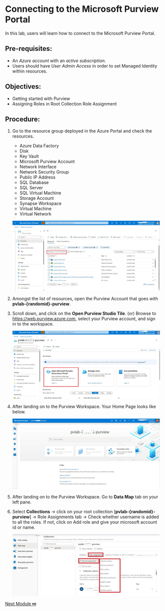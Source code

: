 # Connecting to the Microsoft Purview Portal

In this lab, users will learn how to connect to the Microsoft Purview Portal.

## Pre-requisites:

- An *Azure account* with an *active subscription*.
- Users should have *User Admin Access* in order to set Managed Identity within resources.

## Objectives:

* Getting started with Purview
* Assigning Roles in Root Collection Role Assignment

## Procedure:

1. Go to the resource group deployed in the Azure Portal and check the resources.

	- Azure Data Factory
	- Disk
	- Key Vault
	- Microsoft Purview Account
	- Network Interface
	- Network Security Group
	- Public IP Address
	- SQL Database
	- SQL Server
	- SQL Virtual Machine
	- Storage Account
	- Synapse Workspace
	- Virtual Machine
	- Virtual Network

   

	![resourcesList](./assets/1-1_resources_list.jpg "resources list")
	

2. Amongst the list of resources, open the Purview Account that goes with **pvlab-{randomid}-purview**.

3. Scroll down, and click on the **Open Purview Studio Tile**.
				(or)
   Browse to https://web.purview.azure.com, select your Purview account, and sign in to the workspace.
   
   
   	![openPurview](./assets/1-2_open_purview.jpg "open purview")
	

4. After landing on to the Purview Workspace. Your Home Page looks like below.

   
   	![homepage](./assets/1-3_homepage.jpg "homepage")
	

5. After landing on to the Purview Workspace. Go to **Data Map** tab on your left pane.

6. Select **Collections** -> click on your root collection [**pvlab-{randomid}-purview**] -> Role Assignments tab -> Check whether username is added to all the roles.
   If not, click on Add role and give your microsoft account id or name.

   
   	![addRoles](./assets/1-4_add_roles.jpg "add roles")
	
[Next Module ⏭️](../02_creating-collection-and-adding-role-assignments/documentation.md)
